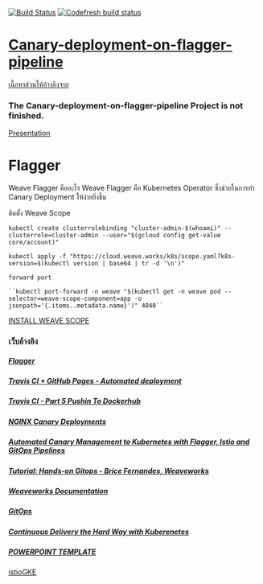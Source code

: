 [![Build Status](https://travis-ci.org/nitikornchumnankul/E-COMMERCE-AND-CANARY-DEPLOYMENT.svg?branch=master)](https://travis-ci.org/nitikornchumnankul/E-COMMERCE-AND-CANARY-DEPLOYMENT)
[![Codefresh build status]( https://g.codefresh.io/api/badges/pipeline/nitikornchumnankul/E-COMMERCE-AND-CANARY-DEPLOYMENT%2FE-COMMERCE-AND-CANARY-DEPLOYMENT?key=eyJhbGciOiJIUzI1NiJ9.NWQ1ZmRmYzFjNDI1ZjE2ZTY1MzQ2YTY4.gyGUScNe8n81E-DdnhuNQ9S0MGEARcGDuCvzksqy200&type=cf-1)]( https://g.codefresh.io/pipelines/E-COMMERCE-AND-CANARY-DEPLOYMENT/builds?filter=trigger:build~Build;pipeline:5d5fe162645130b671b2a137~E-COMMERCE-AND-CANARY-DEPLOYMENT)
# [Canary-deployment-on-flagger-pipeline](https://github.com/nitikornchumnankul/E-COMMERCE-AND-CANARY-DEPLOYMENT/wiki)

[เนื้อหาส่วนให้อ้างอิงจาก](https://www.slideshare.net/weaveworks/kubecon-seattle-2018-workshop-slides)
### The Canary-deployment-on-flagger-pipeline Project is not finished. 

[Presentation](https://docs.google.com/presentation/d/1B8YrBI604nMdOZBy1lQ0T6qDTfD66PqnIK3QxdP-khA/edit?usp=sharing)

# Flagger
Weave Flagger คืออะไร
Weave Flagger คือ Kubernetes Operator ซึ่งช่วยในการทำ Canary Deployment ให้ง่ายยิ่งขึ้น
     
 ติดตั้ง Weave Scope
 
 ``kubectl create clusterrolebinding "cluster-admin-$(whoami)" --clusterrole=cluster-admin --user="$(gcloud config get-value core/account)"``
 
 ``kubectl apply -f "https://cloud.weave.works/k8s/scope.yaml?k8s-version=$(kubectl version | base64 | tr -d '\n')"``

    forward port
    
    ``kubectl port-forward -n weave "$(kubectl get -n weave pod --selector=weave-scope-component=app -o jsonpath='{.items..metadata.name}')" 4040``

[INSTALL WEAVE SCOPE](https://www.weave.works/docs/scope/latest/installing/#docker-single-node)
    
### เว็บอ้างอิง
#####    [Flagger](https://flagger.app/)
#####    [Travis CI + GitHub Pages - Automated deployment](https://www.youtube.com/watch?v=BFpSD2eoXUk)
#####    [Travis CI - Part 5 Pushin To Dockerhub](https://www.youtube.com/watch?v=YrJyWXYTgzQ)
#####    [NGINX Canary Deployments](https://docs.flagger.app/usage/nginx-progressive-delivery)
#####    [Automated Canary Management to Kubernetes with Flagger, Istio and GitOps Pipelines](https://www.weave.works/blog/automated-canary-management-to-kubernetes-with-flagger-istio-and-gitops-pipelines)
#####    [Tutorial: Hands-on Gitops - Brice Fernandes, Weaveworks](https://www.youtube.com/watch?v=0SFTaAuOzsI)
#####    [Weaveworks Documentation](https://www.weave.works/docs/)
#####    [GitOps](https://www.weave.works/technologies/gitops/)
#####    [Continuous Delivery the Hard Way with Kuberenetes](https://www.youtube.com/watch?v=6PPgZXuDY_U)
#####    [POWERPOINT TEMPLATE](https://pptmon.com/category/templates/design-idea/)

[istioGKE]("https://gist.github.com/lucasponce/ac4de4ad5a2994ec7e5a291746db4c28.js")
 
